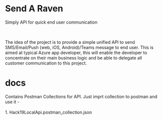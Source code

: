 <h1>Send A Raven</h1>
Simply API for quick end user communication

<br/>&nbsp;<br/>
The idea of the project is to provide a simple unified API to send SMS/Email/Push (web, iOS, Android)/Teams message to end user. This is aimed at typical Azure app developer, this will enable the developer to concentrate on their main business logic and be able to delegate all customer communication to this project.


<h1>docs</h1>
Contains Postman Collections for API. Just imprt collection to postman and use it - 
<br/>&nbsp;<br/>
   1. Hack19LocalApi.postman_collection.json
 
<br/>&nbsp;<br/>
